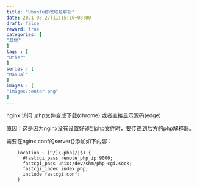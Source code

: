 ```yaml
---
title: "Ubuntu修改域名解析"
date: 2021-08-27T11:15:10+08:00
draft: false
reward: true
categories: [
"其他"
]
tags : [
"Other"
]
series : [
"Manual"
]
images : [
"images/center.png"
]
---
```


nginx 访问 .php文件变成下载(chrome) 或者直接显示源码(edge)

原因：这是因为nginx没有设置好碰到php文件时，要传递到后方的php解释器。

需要在nginx.conf的server{}添加如下内容：

```shell
    location ~ [^/]\.php(/|$) {
      #fastcgi_pass remote_php_ip:9000;
      fastcgi_pass unix:/dev/shm/php-cgi.sock;
      fastcgi_index index.php;
      include fastcgi.conf;
    }
```

 

 

